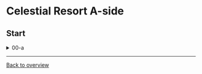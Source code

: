 # Celestial Resort A-side

## Start

<details>
  <summary>00-a</summary>
  
  ![gif](https://github.com/DrMadThrust/docs-swag-collection/blob/main/vids/3A_0_00-a_00.webp)
  
  Description
</details>

---
[Back to overview](https://github.com/DrMadThrust/docs-swag-collection)
